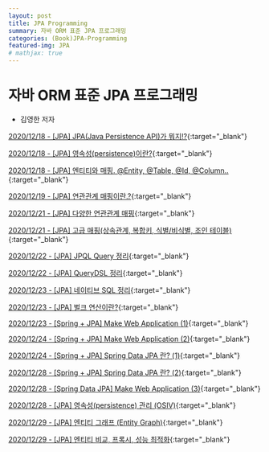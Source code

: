 ```yaml
---
layout: post
title: JPA Programming
summary: 자바 ORM 표준 JPA 프로그래밍
categories: (Book)JPA-Programming
featured-img: JPA
# mathjax: true
---
```


# 자바 ORM 표준 JPA 프로그래밍

- 김영한 저자

[2020/12/18 - [JPA] JPA(Java Persistence API)가 뭐지!?](https://data-make.tistory.com/608){:target="_blank"}

[2020/12/18 - [JPA] 영속성(persistence)이란?](https://data-make.tistory.com/609){:target="_blank"}

[2020/12/18 - [JPA] 엔티티와 매핑. @Entity, @Table, @Id, @Column..](https://data-make.tistory.com/610){:target="_blank"}

[2020/12/19 - [JPA] 연관관계 매핑이란.?](https://data-make.tistory.com/611){:target="_blank"}

[2020/12/21 - [JPA] 다양한 연관관계 매핑](https://data-make.tistory.com/612){:target="_blank"}

[2020/12/21 - [JPA] 고급 매핑(상속관계, 복합키, 식별/비식별, 조인 테이블)](https://data-make.tistory.com/613){:target="_blank"}

[2020/12/22 - [JPA] JPQL Query 정리](https://data-make.tistory.com/614){:target="_blank"}

[2020/12/22 - [JPA] QueryDSL 정리](https://data-make.tistory.com/615){:target="_blank"}

[2020/12/23 - [JPA] 네이티브 SQL 정리](https://data-make.tistory.com/616){:target="_blank"}

[2020/12/23 - [JPA] 벌크 연산이란?](https://data-make.tistory.com/617){:target="_blank"}

[2020/12/23 - [Spring + JPA] Make Web Application (1)](https://data-make.tistory.com/618){:target="_blank"}

[2020/12/24 - [Spring + JPA] Make Web Application (2)](https://data-make.tistory.com/619){:target="_blank"}

[2020/12/24 - [Spring + JPA] Spring Data JPA 란? (1)](https://data-make.tistory.com/621){:target="_blank"}

[2020/12/28 - [Spring + JPA] Spring Data JPA 란? (2)](https://data-make.tistory.com/622){:target="_blank"}

[2020/12/28 - [Spring Data JPA] Make Web Application (3)](https://data-make.tistory.com/626){:target="_blank"}

[2020/12/28 - [JPA] 영속성(persistence) 관리 (OSIV)](https://data-make.tistory.com/627){:target="_blank"}

[2020/12/29 - [JPA] 엔티티 그래프 (Entity Graph)](https://data-make.tistory.com/628){:target="_blank"}

[2020/12/29 - [JPA] 엔티티 비교, 프록시, 성능 최적화](https://data-make.tistory.com/629){:target="_blank"}

